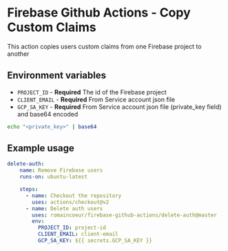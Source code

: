 # Firebase Github Actions - Copy Custom Claims

This action copies users custom claims from one Firebase project to another

## Environment variables

* `PROJECT_ID` - **Required** The id of the Firebase project
* `CLIENT_EMAIL` - **Required** From Service account json file
* `GCP_SA_KEY` - **Required** From Service account json file (private_key field) and base64 encoded

```bash
echo "<private_key>" | base64
```

## Example usage

```yaml
delete-auth:
    name: Remove Firebase users
    runs-on: ubuntu-latest

    steps:
      - name: Checkout the repository
        uses: actions/checkout@v2
      - name: Delete auth users
        uses: romaincoeur/firebase-github-actions/delete-auth@master
        env:
          PROJECT_ID: project-id
          CLIENT_EMAIL: client-email
          GCP_SA_KEY: ${{ secrets.GCP_SA_KEY }}
```

